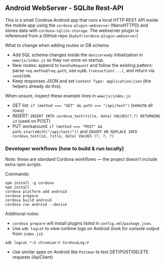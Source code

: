## Android WebServer - SQLite Rest-API

This is a small Cordova Android app that runs a local HTTP REST API inside the mobile app using the `cordova-plugin-webserver` (NanoHTTPD) and stores data with `cordova-sqlite-storage`.
The webserver plugin is referenced from a GitHub repo (`bykof/cordova-plugin-webserver`)

What to change when adding routes or DB schema
- Add SQL schema changes inside the `deviceready` initialization in `www/js/index.js` so they run once on startup.
- New routes: append to `handleRequest` and follow the existing pattern: parse `req.method`/`req.path`, use `myDB.transaction(...)`, and return via `sendJSON`.
- Keep responses JSON and set `Content-Type: application/json` (the helpers already do this).

When unsure, inspect these example lines in `www/js/index.js`:
- GET list: `if (method === "GET" && path === "/api/test")` (selects all rows)
- INSERT: `INSERT INTO cordova_test(title, data) VALUES(?,?) RETURNING id` (used on POST)
- PUT workaround: `if (method === "POST" && path.startsWith("/api/test/"))` and `INSERT OR REPLACE INTO cordova_test(id, title, data) VALUES (?, ?, ?)`

### Developer workflows (how to build & run locally)

Note: these are standard Cordova workflows — the project doesn't include extra npm scripts.

Commands:
```
npm install -g cordova
npm install
cordova platform add android
cordova prepare
cordova build android
cordova run android --device
```

Additional notes:
- `cordova prepare` will install plugins listed in `config.xml`/`package.json`.
- Use `adb logcat` to view runtime logs on Android (look for console output from `index.js`):
```
adb logcat *:S chromium:V CordovaLog:V
```
- Use similar apps on Android like `Postman` to test GET/POST/DELETE requests (ApiClient)
